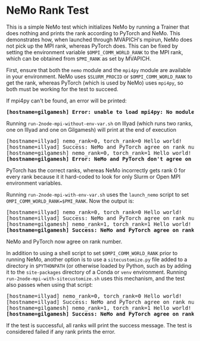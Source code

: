 # NeMo Rank Test

This is a simple NeMo test which initializes NeMo by running a Trainer that does nothing and prints the rank according to PyTorch and NeMo. This demonstrates how, when launched through MVAPICH's mpirun, NeMo does not pick up the MPI rank, whereas PyTorch does. This can be fixed by setting the environment variable `$OMPI_COMM_WORLD_RANK` to the MPI rank, which can be obtained from `$PMI_RANK` as set by MVAPICH.

First, ensure that both the `nemo` module and the `mpi4py` module are available in your environment. NeMo uses `$SLURM_PROCID` or `$OMPI_COMM_WORLD_RANK` to get the rank, whereas PyTorch (which is used by NeMo) uses `mpi4py`, so both must be working for the test to succeed.

If mpi4py can't be found, an error will be printed:

<pre>
<b>[hostname=gilgamesh] Error: unable to load mpi4py: No module named 'mpi4py'</b>
</pre>

Running `run-2node-mpi-without-env-var.sh` on Illyad (which runs two ranks, one on Illyad and one on Gilgamesh) will print at the end of execution

<pre>
[hostname=illyad] nemo_rank=0, torch_rank=0 Hello world!
[hostname=illyad] Success: NeMo and PyTorch agree on rank number
[hostname=gilgamesh] nemo_rank=0, torch_rank=1 Hello world!
<b>[hostname=gilgamesh] Error: NeMo and PyTorch don't agree on rank number</b>
</pre>

PyTorch has the correct ranks, whereas NeMo incorrectly gets rank 0 for every rank because it it hard-coded to look for only Slurm or Open MPI environment variables.

Running `run-2node-mpi-with-env-var.sh` uses the `launch_nemo` script to set `OMPI_COMM_WORLD_RANK=$PMI_RANK`. Now the output is:

<pre>
[hostname=illyad] nemo_rank=0, torch_rank=0 Hello world!
[hostname=illyad] Success: NeMo and PyTorch agree on rank number
[hostname=gilgamesh] nemo_rank=1, torch_rank=1 Hello world!
<b>[hostname=gilgamesh] Success: NeMo and PyTorch agree on rank number</b>
</pre>

NeMo and PyTorch now agree on rank number.

In addition to using a shell script to set `$OMPI_COMM_WORLD_RANK` prior to running NeMo, another option is to use a `sitecustomize.py` file added to a directory in `$PYTHONPATH` (or otherwise loaded by Python, such as by adding it to the `site-packages` directory of a Conda or `venv` environment. Running `run-2node-mpi-with-sitecustomize.sh` uses this mechanism, and the test also passes when using that script:

<pre>
[hostname=illyad] nemo_rank=0, torch_rank=0 Hello world!
[hostname=illyad] Success: NeMo and PyTorch agree on rank number
[hostname=gilgamesh] nemo_rank=1, torch_rank=1 Hello world!
<b>[hostname=gilgamesh] Success: NeMo and PyTorch agree on rank number</b>
</pre>

If the test is successful, all ranks will print the success message.
The test is considered failed if any rank prints the error.

